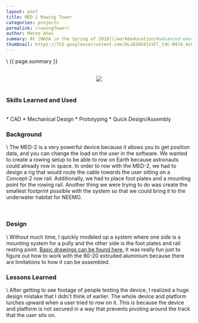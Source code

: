 ```yaml
---
layout: post
title: MED-2 Rowing Tower
categories: projects
permalink: /rowingTower/
author: Mateo Atwi
summary: At [NASA in the Spring of 2018](/work&education/#advanced-exercise-intern-at-nasa-johnson-space-center-spring-2018), I was tasked with designing a rig that would transform the MED-2 into a rowing machine on earth. Currently, the MED-2 can we be used in zero-g to row, but we would like to be able to test that here on the ground. This projet was really fun, and even though I started it pretty late into the semester the interns of the next few semesters built it.
thumbnail: https://lh3.googleusercontent.com/DLuD1HV43sSFl_t4C-M474_4zG0JJGX4Zo5yyvE4n5dsDMHqie6oUndwhhBrzQVAKZue_yJU2nRwjFGRmBcSFlYmFBaL_KbwdangHN1DmKjfey61hMF0trnxrB22jSChh6TGKTEwYl0=w2400
---
```


\\
{{ page.summary }}

<br>

<div class="separator" style="clear: both; text-align: center;">
<a href='https://photos.app.goo.gl/qnVSvqFCgn3gUCPB9'><img src='https://lh3.googleusercontent.com/DLuD1HV43sSFl_t4C-M474_4zG0JJGX4Zo5yyvE4n5dsDMHqie6oUndwhhBrzQVAKZue_yJU2nRwjFGRmBcSFlYmFBaL_KbwdangHN1DmKjfey61hMF0trnxrB22jSChh6TGKTEwYl0=w2400' style="max-width: 49%; position: relative;"/></a>
</div>

<br>

### Skills Learned and Used

<br>
* CAD
* Mechanical Design
* Prototyping
* Quick Design/Assembly

<br>

### Background

\\
The MED-2 is a very powerful device because it allows you to get position data, and you can change the load on the user in the software. We wanted to create a rowing setup to be able to row on Earth because astronauts could already row in space. In order to row with the MED-2, we had to design a rig that would route the cable towards the user sitting on a Concept-2 row rail. Additionally, we had to place foot plates and a mounting point for the rowing rail. Another thing we were trying to do was create the smallest footprint possible with the system so that we could bring it to the underwater habitat for NEEMO.

<br>

### Design

\\
Without much time, I quickly modeled up a system where one side is a mounting system for a pully and the other side is the foot plates and rail resting point. [Basic drawings can be found here.](https://drive.google.com/file/d/1RpGk-ihM5Epa5Kl36md8Cz1O3REoavNq/view) It was really fun just to figure out how to work with the 80-20 extruded aluminium because there are limitations to how it can be assembled.


### Lessons Learned

\\
After getting to see footage of people testing the device, I realized a huge design mistake that I didn't think of earlier. The whole device and platform lurches upward when a user tried to row on it. This is because the device and platform is not secured in a way that prevents pivoting around the track that the user sits on.